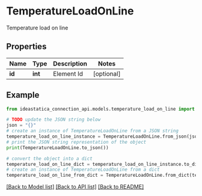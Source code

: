 # TemperatureLoadOnLine

Temperature load on line

## Properties

Name | Type | Description | Notes
------------ | ------------- | ------------- | -------------
**id** | **int** | Element Id | [optional] 

## Example

```python
from ideastatica_connection_api.models.temperature_load_on_line import TemperatureLoadOnLine

# TODO update the JSON string below
json = "{}"
# create an instance of TemperatureLoadOnLine from a JSON string
temperature_load_on_line_instance = TemperatureLoadOnLine.from_json(json)
# print the JSON string representation of the object
print(TemperatureLoadOnLine.to_json())

# convert the object into a dict
temperature_load_on_line_dict = temperature_load_on_line_instance.to_dict()
# create an instance of TemperatureLoadOnLine from a dict
temperature_load_on_line_from_dict = TemperatureLoadOnLine.from_dict(temperature_load_on_line_dict)
```
[[Back to Model list]](../README.md#documentation-for-models) [[Back to API list]](../README.md#documentation-for-api-endpoints) [[Back to README]](../README.md)


